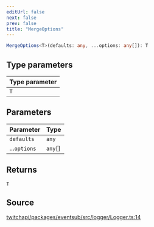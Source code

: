 ```yaml
---
editUrl: false
next: false
prev: false
title: "MergeOptions"
---
```


```ts
MergeOptions<T>(defaults: any, ...options: any[]): T
```

## Type parameters

| Type parameter |
| :------ |
| `T` |

## Parameters

| Parameter | Type |
| :------ | :------ |
| `defaults` | `any` |
| ...`options` | `any`[] |

## Returns

`T`

## Source

[twitchapi/packages/eventsub/src/logger/Logger.ts:14](https://github.com/pablornc/twitchapi//blob/f8a75ccd701e54db4c91e2b0128974da23f25d14/packages/eventsub/src/logger/Logger.ts#L14)
